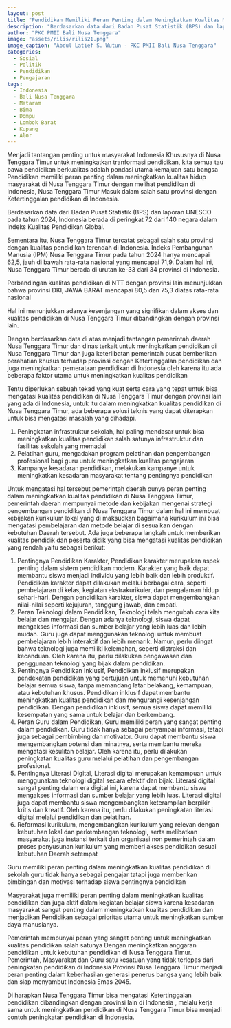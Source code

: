 ```yaml
---
layout: post
title: "Pendidikan Memiliki Peran Penting dalam Meningkatkan Kualitas Masyarakat"
description: "Berdasarkan data dari Badan Pusat Statistik (BPS) dan laporan UNESCO pada tahun 2024, Indonesia berada di peringkat 72 dari 140 negara dalam Indeks Kualitas Pendidikan Global."
author: "PKC PMII Bali Nusa Tenggara"
image: "assets/rilis/rilis21.png"
image_caption: "Abdul Latief S. Wutun - PKC PMII Bali Nusa Tenggara"
categories:
  - Sosial
  - Politik
  - Pendidikan
  - Pengajaran
tags:
  - Indonesia
  - Bali Nusa Tenggara
  - Mataram
  - Bima
  - Dompu
  - Lombok Barat
  - Kupang
  - Alor
---
```


Menjadi tantangan penting untuk masyarakat Indonesia Khususnya di Nusa Tenggara Timur untuk meningkatkan tranformasi pendidikan, kita semua tau bawa pendidikan berkualitas adalah pondasi utama kemajuan satu bangsa Pendidikan memiliki peran penting dalam meningkatkan kualitas hidup masyarakat di Nusa Tenggara Timur dengan melihat pendidikan di Indonesia, Nusa Tenggara Timur Masuk dalam salah satu provinsi dengan Ketertinggalan pendidikan di Indonesia.

Berdasarkan data dari Badan Pusat Statistik (BPS) dan laporan UNESCO pada tahun 2024, Indonesia berada di peringkat 72 dari 140 negara dalam Indeks Kualitas Pendidikan Global.

Sementara itu, Nusa Tenggara Timur tercatat sebagai salah satu provinsi dengan kualitas pendidikan terendah di Indonesia. Indeks Pembangunan Manusia (IPM)  Nusa Tenggara Timur pada tahun 2024 hanya mencapai 62,5, jauh di bawah rata-rata nasional yang mencapai 71,9. Dalam hal ini, Nusa Tenggara Timur berada di urutan ke-33 dari 34 provinsi di Indonesia.

Perbandingan kualitas pendidikan di NTT dengan provinsi lain menunjukkan bahwa provinsi DKI, JAWA BARAT mencapai 80,5 dan 75,3 diatas rata-rata nasional 

Hal ini menunjukkan adanya kesenjangan yang signifikan dalam akses dan kualitas pendidikan di Nusa Tenggara Timur dibandingkan dengan provinsi lain.

Dengan berdasarkan data di atas menjadi tantangan pemerintah daerah Nusa Tenggara Timur dan  dinas terkait untuk meningkatkan pendidikan di Nusa Tenggara Timur dan juga keterlibatan pemerintah pusat bemberikan perahatian khusus terhadap provinsi dengan Ketertinggalan pendidikan dan juga meningkatkan pemerataan pendidikan di Indonesia oleh karena itu ada beberapa faktor utama untuk meningkatkan kualitas pendidikan 

Tentu diperlukan sebuah tekad yang kuat serta cara yang tepat untuk bisa mengatasi kualitas pendidikan di Nusa Tenggara Timur dengan provinsi lain yang ada di Indonesia, untuk itu dalam meningkatkan kualitas pendidikan di Nusa Tenggara Timur, ada beberapa solusi teknis yang dapat diterapkan untuk bisa mengatasi masalah yang dihadapi.
1. Peningkatan infrastruktur sekolah, hal paling mendasar untuk bisa meningkatkan kualitas pendidikan salah satunya infrastruktur dan fasilitas sekolah yang memadai
2. Pelatihan guru, mengadakan program pelatihan dan pengembangan profesional bagi guru untuk meningkatkan kualitas pengajaran
3. Kampanye kesadaran pendidikan, melakukan kampanye untuk meningkatkan kesadaran masyarakat tentang pentingnya pendidikan

Untuk mengatasi hal tersebut pemerintah daerah punya peran penting dalam meningkatkan kualitas pendidikan di Nusa Tenggara Timur, pemerintah daerah mempunyai metode dan kebijakan mengenai strategi pengembangan pendidikan di Nusa Tenggara Timur dalam hal ini membuat kebijakan kurikulum lokal yang di maksudkan bagaimana kurikulum ini bisa mengatasi pembelajaran dan metode belajar di sesuaikan dengan kebutuhan Daerah tersebut. Ada juga beberapa langkah untuk memberikan kualitas pendidik dan  peserta didik yang bisa mengatasi kualitas pendidikan yang rendah yaitu sebagai berikut: 
1. Pentingnya Pendidikan Karakter, Pendidikan karakter merupakan aspek penting dalam sistem pendidikan modern. Karakter yang baik dapat membantu siswa menjadi individu yang lebih baik dan lebih produktif. Pendidikan karakter dapat dilakukan melalui berbagai cara, seperti pembelajaran di kelas, kegiatan ekstrakurikuler, dan pengalaman hidup sehari-hari. Dengan pendidikan karakter, siswa dapat mengembangkan nilai-nilai seperti kejujuran, tanggung jawab, dan empati.
2. Peran Teknologi dalam Pendidikan, Teknologi telah mengubah cara kita belajar dan mengajar. Dengan adanya teknologi, siswa dapat mengakses informasi dan sumber belajar yang lebih luas dan lebih mudah. Guru juga dapat menggunakan teknologi untuk membuat pembelajaran lebih interaktif dan lebih menarik. Namun, perlu diingat bahwa teknologi juga memiliki kelemahan, seperti distraksi dan kecanduan. Oleh karena itu, perlu dilakukan pengawasan dan penggunaan teknologi yang bijak dalam pendidikan.
3. Pentingnya Pendidikan Inklusif, Pendidikan inklusif merupakan pendekatan pendidikan yang bertujuan untuk memenuhi kebutuhan belajar semua siswa, tanpa memandang latar belakang, kemampuan, atau kebutuhan khusus. Pendidikan inklusif dapat membantu meningkatkan kualitas pendidikan dan mengurangi kesenjangan pendidikan. Dengan pendidikan inklusif, semua siswa dapat memiliki kesempatan yang sama untuk belajar dan berkembang.
4. Peran Guru dalam Pendidikan, Guru memiliki peran yang sangat penting dalam pendidikan. Guru tidak hanya sebagai penyampai informasi, tetapi juga sebagai pembimbing dan motivator. Guru dapat membantu siswa mengembangkan potensi dan minatnya, serta membantu mereka mengatasi kesulitan belajar. Oleh karena itu, perlu dilakukan peningkatan kualitas guru melalui pelatihan dan pengembangan profesional.
5. Pentingnya Literasi Digital, Literasi digital merupakan kemampuan untuk menggunakan teknologi digital secara efektif dan bijak. Literasi digital sangat penting dalam era digital ini, karena dapat membantu siswa mengakses informasi dan sumber belajar yang lebih luas. Literasi digital juga dapat membantu siswa mengembangkan keterampilan berpikir kritis dan kreatif. Oleh karena itu, perlu dilakukan peningkatan literasi digital melalui pendidikan dan pelatihan.
6. Reformasi kurikulum, mengembangkan kurikulum yang relevan dengan kebutuhan lokal dan perkembangan teknologi, serta melibatkan masyarakat juga instansi terkait dan organisasi non pemerintah dalam proses penyusunan kurikulum yang memberi akses pendidikan sesuai kebutuhan Daerah setempat 

Guru memiliki peran penting dalam meningkatkan kualitas pendidikan di sekolah  guru tidak hanya sebagai pengajar tatapi juga  memberikan  bimbingan dan motivasi  terhadap siswa pentingnya pendidikan 

Masyarakat juga memiliki peran penting dalam meningkatkan kualitas pendidikan  dan juga aktif dalam kegiatan belajar siswa karena kesadaran masyarakat sangat penting dalam meningkatkan kualitas pendidikan dan menjadikan Pendidikan  sebagai prioritas utama untuk meningkatkan sumber daya manusianya.

Pemerintah mempunyai peran yang sangat penting untuk meningkatkan kualitas pendidikan salah satunya Dengan meningkatkan anggaran pendidikan untuk kebutuhan pendidikan di Nusa Tenggara Timur. Pemerintah, Masyarakat dan Guru satu kesatuan yang tidak terlepas dari peningkatan pendidikan di Indonesia Provinsi Nusa Tenggara Timur  menjadi  peran penting dalam  keberhasilan generasi penerus bangsa yang lebih baik  dan siap menyambut Indonesia Emas 2045.

Di harapkan Nusa Tenggara Timur bisa mengatasi Ketertinggalan pendidikan dibandingkan dengan provinsi lain di Indonesia , melalu kerja sama untuk meningkatkan pendidikan di Nusa Tenggara Timur bisa menjadi contoh peningkatan pendidikan di Indonesia.
